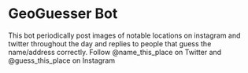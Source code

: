 # GeoGuesser Bot
This bot periodically post images of notable locations on instagram and twitter throughout the day and replies to people that guess the name/address correctly.
Follow @name_this_place on Twitter and @guess_this_place on Instagram
